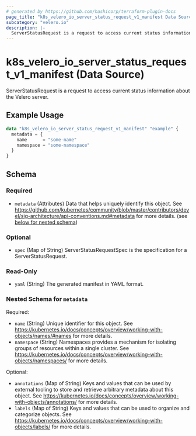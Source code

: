 ```yaml
---
# generated by https://github.com/hashicorp/terraform-plugin-docs
page_title: "k8s_velero_io_server_status_request_v1_manifest Data Source - terraform-provider-k8s"
subcategory: "velero.io"
description: |-
  ServerStatusRequest is a request to access current status information about the Velero server.
---
```


# k8s_velero_io_server_status_request_v1_manifest (Data Source)

ServerStatusRequest is a request to access current status information about the Velero server.

## Example Usage

```terraform
data "k8s_velero_io_server_status_request_v1_manifest" "example" {
  metadata = {
    name      = "some-name"
    namespace = "some-namespace"
  }
}
```

<!-- schema generated by tfplugindocs -->
## Schema

### Required

- `metadata` (Attributes) Data that helps uniquely identify this object. See https://github.com/kubernetes/community/blob/master/contributors/devel/sig-architecture/api-conventions.md#metadata for more details. (see [below for nested schema](#nestedatt--metadata))

### Optional

- `spec` (Map of String) ServerStatusRequestSpec is the specification for a ServerStatusRequest.

### Read-Only

- `yaml` (String) The generated manifest in YAML format.

<a id="nestedatt--metadata"></a>
### Nested Schema for `metadata`

Required:

- `name` (String) Unique identifier for this object. See https://kubernetes.io/docs/concepts/overview/working-with-objects/names/#names for more details.
- `namespace` (String) Namespaces provides a mechanism for isolating groups of resources within a single cluster. See https://kubernetes.io/docs/concepts/overview/working-with-objects/namespaces/ for more details.

Optional:

- `annotations` (Map of String) Keys and values that can be used by external tooling to store and retrieve arbitrary metadata about this object. See https://kubernetes.io/docs/concepts/overview/working-with-objects/annotations/ for more details.
- `labels` (Map of String) Keys and values that can be used to organize and categorize objects. See https://kubernetes.io/docs/concepts/overview/working-with-objects/labels/ for more details.
